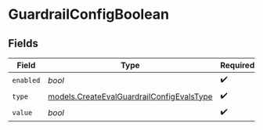 # GuardrailConfigBoolean


## Fields

| Field                                                                                        | Type                                                                                         | Required                                                                                     | Description                                                                                  |
| -------------------------------------------------------------------------------------------- | -------------------------------------------------------------------------------------------- | -------------------------------------------------------------------------------------------- | -------------------------------------------------------------------------------------------- |
| `enabled`                                                                                    | *bool*                                                                                       | :heavy_check_mark:                                                                           | N/A                                                                                          |
| `type`                                                                                       | [models.CreateEvalGuardrailConfigEvalsType](../models/createevalguardrailconfigevalstype.md) | :heavy_check_mark:                                                                           | N/A                                                                                          |
| `value`                                                                                      | *bool*                                                                                       | :heavy_check_mark:                                                                           | N/A                                                                                          |